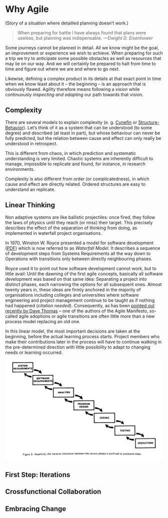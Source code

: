 # Why Agile
(Story of a situation where detailled planning doesn’t work.)

> When preparing for battle I have always found that
> plans were useless, but planning was indispensable. 
> <em>—Dwight D. Eisenhower</em>

Some journeys cannot be planned in detail. All we know might be the goal, an improvement or experience we wish to achieve. When preparing for such a trip we try to anticipate some possible obstacles as well as resources that may lie on our way. And we will certainly be prepared to halt from time to time and figure out where we are and where to go next.

Likewise, defining a complex product in its details at that exact point in time when we know least about it – the beginning – is an approach that is obviously flawed. Agility therefore means following a _vision_ while continuously _inspecting and adapting_ our path towards that vision.

## Complexity
There are several models to explain complexity (e. g. [Cynefin][1] or [Structure-Behavior][2]). Let’s think of it as a system that can be understood (to some degree) and described (at least in part), but whose behaviour can never be fully predicted, but the relation between cause and effect can only really be understood in retrospect.

This is different from chaos, in which prediction and systematic understanding is very limited. Chaotic systems are inherently difficult to manage, impossible to replicate and found, for instance, in research environments.

Complexity is also different from order (or complicatedness), in which cause and effect are directly related. Ordered structures are easy to understand an replicate.

## Linear Thinking
Non adaptive systems are like ballistic projectiles: once fired, they follow the laws of physics until they reach (or miss) their target. This precisely describes the effect of the separation of thinking from doing, as implemented in waterfall project organisations.

In 1970, Winston W. Royce presented a model for software development ([PDF][WRR-Waterfall]) which is now referred to as _Waterfall Model_. It describes a sequence of development steps from Systems Requirements all the way down to Operations with transitions only between directly neighbouring phases. 

Royce used it to point out how software development cannot work, but to little avail: Until the dawning of the first agile concepts, basically all software development was based on that same idea: Separating a project into distinct phases, each narrowing the options for all subsequent ones. Almost twenty years in, these ideas are firmly anchored in the majority of organisations including colleges and universities where software engineering and project management continue to be taught as if nothing had happened (_citation needed_). Consequently, as has been [pointed out recently by Dave Thomas][Time-to-kill-agile] – one of the authors of the Agile Manifesto, so-called agile adoptions or agile transitions are often little more than a new process model replacing an old one.

In this linear model, the most important decisions are taken at the beginning, before the actual learning process starts. Project members who make their contributions later in the process will have to continue walking in the pre-determined direction with little possibility to adapt to changing needs or learning occurred.

![The Waterfall Model](images/royce-waterfall.png "Winston W. Royce’s non model")

## First Step: Iterations


## Crossfunctional Collaboration


## Embracing Change


[1]: http://cognitive-edge.com/blog/type/cynefin/ "Cognitive Edge blog"
[2]: http://www.noop.nl/2010/09/simplicity-a-new-model.html "The Structure-Behavior Model"
[WRR-Waterfall]: http://www.cs.umd.edu/class/spring2003/cmsc838p/Process/waterfall.pdf "Dr. Winston R. Royce, Managing the Development of Large Software Systems"
[Time-to-kill-agile]: http://pragdave.me/blog/2014/03/04/time-to-kill-agile/ "Time to kill agile"
[^1]: 
<!--
   * Projektmanagement
   * 
      * Planung
      * Messung
      * Aufgabenteilung
      * Zeit–Kosten–Qualität
   * Vergleich mit "sequenzieller" Projektstruktur
   * 
      * Wasserfall
      * V-Modell
   *  Wissensarbeit und Motivation
   * 
      * Drucker, Ackoff, Deming
      * Pink
   * Innovation
   * Grundlagen
      * Komplexe Systeme
      * Pull Scheduling

      * Scientific Management und Industrialisierung
      * 
         * Denken–Ausführen


Agil kann höhere Produktivität bringen, aber das soll das (alleinige) Ziel nicht sein
Agil vs. iterativ vs. Wasserfall (file:///private/var/folders/9x/xkfp8qy115v7f43pbf0mv1tc0000gp/T/calibre_1.0.0_tmp_s8a_t1/Gu5LFJ_ebook_iter/OEBPS/httpatomoreillycomsourceoreillyimages26617.png) vs. (file:///private/var/folders/9x/xkfp8qy115v7f43pbf0mv1tc0000gp/T/calibre_1.0.0_tmp_s8a_t1/Gu5LFJ_ebook_iter/OEBPS/httpatomoreillycomsourceoreillyimages26619.png)

-->